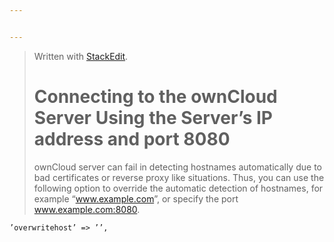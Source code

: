 ```yaml
---


---
```


<blockquote>
<p>Written with <a href="https://stackedit.io/">StackEdit</a>.</p>
<h1 id="connecting-to-the-owncloud-server-using-the-servers-ip-address-and-port-8080">Connecting to the ownCloud Server Using the Server’s IP address and port 8080</h1>
<p>ownCloud server can fail in detecting hostnames automatically due to bad certificates or reverse proxy like situations. Thus, you can use the following option to override the automatic detection of hostnames, for example “<a href="http://www.example.com">www.example.com</a>”, or specify the port<br>
<a href="http://www.example.com:8080">www.example.com:8080</a>.</p>
</blockquote>
<pre><code>’overwritehost’ =&gt; ’’,
</code></pre>

